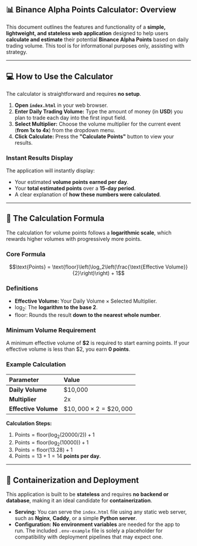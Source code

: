 ## 📊 Binance Alpha Points Calculator: Overview

This document outlines the features and functionality of a **simple, lightweight, and stateless web application** designed to help users **calculate and estimate** their potential **Binance Alpha Points** based on daily trading volume. This tool is for informational purposes only, assisting with strategy.

---

## 💻 How to Use the Calculator

The calculator is straightforward and requires **no setup**.

1.  **Open `index.html`** in your web browser.
2.  **Enter Daily Trading Volume:** Type the amount of money (in **USD**) you plan to trade each day into the first input field.
3.  **Select Multiplier:** Choose the volume multiplier for the current event (**from 1x to 4x**) from the dropdown menu.
4.  **Click Calculate:** Press the **"Calculate Points"** button to view your results.

### **Instant Results Display**

The application will instantly display:

* Your estimated **volume points earned per day**.
* Your **total estimated points** over a **15-day period**.
* A clear explanation of **how these numbers were calculated**.

---

## 🧪 The Calculation Formula

The calculation for volume points follows a **logarithmic scale**, which rewards higher volumes with progressively more points.

### **Core Formula**

$$\text{Points} = \text{floor}\left(\log_2\left(\frac{\text{Effective Volume}}{2}\right)\right) + 1$$

### **Definitions**

* **Effective Volume:** $\text{Your Daily Volume} \times \text{Selected Multiplier}$.
* $\log_2$: The **logarithm to the base 2**.
* $\text{floor}$: Rounds the result **down to the nearest whole number**.

### **Minimum Volume Requirement**

A minimum effective volume of **\$2** is required to start earning points. If your effective volume is less than \$2, you earn **0 points**.

### **Example Calculation**

| Parameter | Value |
| :--- | :--- |
| **Daily Volume** | \$10,000 |
| **Multiplier** | 2x |
| **Effective Volume** | $\$10,000 \times 2 = \$20,000$ |

**Calculation Steps:**

1.  $\text{Points} = \text{floor}(\log_2(20000 / 2)) + 1$
2.  $\text{Points} = \text{floor}(\log_2(10000)) + 1$
3.  $\text{Points} = \text{floor}(13.28) + 1$
4.  $\text{Points} = 13 + 1 = 14$ **points per day.**

---

## 🐳 Containerization and Deployment

This application is built to be **stateless** and requires **no backend or database**, making it an ideal candidate for **containerization**.

* **Serving:** You can serve the `index.html` file using any static web server, such as **Nginx**, **Caddy**, or a simple **Python server**.
* **Configuration:** **No environment variables** are needed for the app to run. The included `.env-example` file is solely a placeholder for compatibility with deployment pipelines that may expect one.

